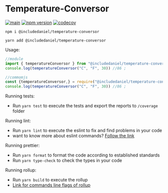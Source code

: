 # Temperature-Conversor
[![main](https://github.com/includeDaniel/fibonacci/actions/workflows/main.yml/badge.svg)](https://github.com/includeDaniel/temperature-conversor/actions/workflows/main.yml)
[![npm version](https://img.shields.io/npm/v/@includedaniel/temperature-conversor.svg?style=flat)](https://www.npmjs.com/package/@includedaniel/temperature-conversor)
[![codecov](https://codecov.io/gh/includeDaniel/temperature-conversor/branch/main/graph/badge.svg?token=JZWXY20HCS)](https://codecov.io/gh/includeDaniel/temperature-conversor)

```
npm i @includedaniel/temperature-conversor
```

```
yarn add @includedaniel/temperature-conversor
```

Usage:

```js
//module
import { temperatureConversor } from "@includedaniel/temperature-conversor";
console.log(temperatureConversor("C", "F", 30)) //86 ;
```

```js
//commomjs
const {temperatureConversor,} = require("@includedaniel/temperature-conversor");
console.log(temperatureConversor("C", "F", 30)) //86 ;
```

Running tests:

-   Run `yarn test` to execute the tests and export the reports to `/coverage` folder

Running lint:

-  Run `yarn lint` to execute the eslint to fix and find problems in your code
-  want to know more about eslint commands? [Follow the link](https://eslint.org/docs/latest/use/command-line-interface)

Running prettier:

-  Run `yarn format` to format the code according to established standards
-  Run `yarn type-check` to check the types in your code

Running rollup:

-  Run `yarn build` to execute the rollup
-  [Link for commands line flags of rollup](https://rollupjs.org/command-line-interface/#command-line-flags)
